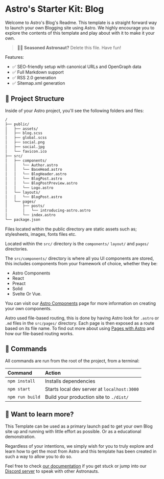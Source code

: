 # Astro's Starter Kit: Blog

Welcome to Astro's Blog's Readme. This template is a straight forward way to launch your own Blogging site using Astro. We highly encourage you to explore the contents of this template and play about with it to make it your own.

> 🧑‍🚀 **Seasoned Astronaut?** Delete this file. Have fun!

Features:

- ✅ SEO-friendly setup with canonical URLs and OpenGraph data
- ✅ Full Markdown support
- ✅ RSS 2.0 generation
- ✅ Sitemap.xml generation

## 🚀 Project Structure

Inside of your Astro project, you'll see the following folders and files:

```bash
/
├── public/
│   ├── assets/
│   ├── blog.scss
│   ├── global.scss
│   ├── social.png
│   ├── social.jpg
│   └── favicon.ico
├── src/
│   ├── components/
│   │   └── Author.astro
│   │   └── BaseHead.astro
│   │   └── BlogHeader.astro
│   │   └── BlogPost.astro
│   │   └── BlogPostPreview.astro
│   │   └── Logo.astro
│   └── layouts/
│   │   └── BlogPost.astro
│   └── pages/
│       ├── posts/
│       │   └── introducing-astro.astro
│       └── index.astro
└── package.json
```

Files located within the public directory are static assets such as; stylesheets, images, fonts files etc.

Located within the `src/` directory is the `components/` `layout/` and `pages/` directories.

The `src/components/` directory is where all you UI components are stored, this includes components from your framework of choice, whether they be:

- Astro Components
- React
- Preact
- Solid
- Svelte Or Vue.

 You can visit our [Astro Components](https://docs.astro.build/core-concepts/astro-components) page for more information on creating your own components.

Astro used file-based routing, this is done by having Astro look for `.astro` or `.md` files in the `src/pages/` directory. Each page is then exposed as a route based on its file name. To find out more about using [Pages with Astro](https://docs.astro.build/core-concepts/astro-pages) and how our file-based routing works.

## 🧞 Commands

All commands are run from the root of the project, from a terminal:

| Command         | Action                                      |
|:----------------|:--------------------------------------------|
| `npm install`   | Installs dependencies                       |
| `npm start`     | Starts local dev server at `localhost:3000` |
| `npm run build` | Build your production site to `./dist/`     |

## 👀 Want to learn more?

This Template can be used as a primary launch pad to get your own Blog site up and running with little effort as possible. Or as a educational demonstration.

Regardless of your intentions, we simply wish for you to truly explore and learn how to get the most from Astro and this template has been created in such a way to allow you to do so.

Feel free to check [our documentation](https://github.com/snowpackjs/astro) if you get stuck or jump into our [Discord server](https://astro.build/chat) to speak with other Astronauts.
